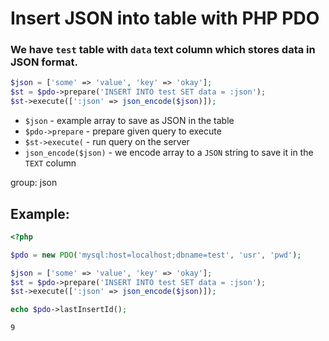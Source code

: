 # Insert JSON into table with PHP PDO

### We have `test` table with `data` text column which stores data in JSON format.

```php
$json = ['some' => 'value', 'key' => 'okay'];
$st = $pdo->prepare('INSERT INTO test SET data = :json');
$st->execute([':json' => json_encode($json)]);
```

- `$json` - example array to save as JSON in the table
- `$pdo->prepare` - prepare given query to execute
- `$st->execute(` - run query on the server
- `json_encode($json)` - we encode array to a `JSON` string to save it in the `TEXT` column

group: json

## Example: 
```php
<?php

$pdo = new PDO('mysql:host=localhost;dbname=test', 'usr', 'pwd');

$json = ['some' => 'value', 'key' => 'okay'];
$st = $pdo->prepare('INSERT INTO test SET data = :json');
$st->execute([':json' => json_encode($json)]);

echo $pdo->lastInsertId();
```
```
9
```

